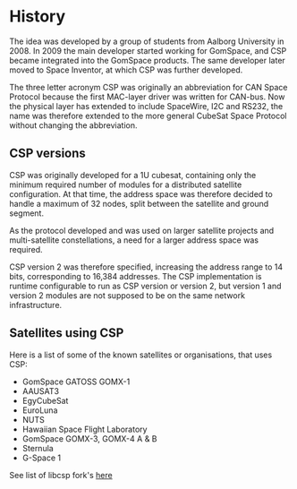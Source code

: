 # History

The idea was developed by a group of students from Aalborg University
in 2008. In 2009 the main developer started working for GomSpace, and CSP
became integrated into the GomSpace products. The same developer later
moved to Space Inventor, at which CSP was further developed.

The three letter acronym CSP was originally an abbreviation for CAN
Space Protocol because the first MAC-layer driver was written for
CAN-bus. Now the physical layer has extended to include SpaceWire, I2C
and RS232, the name was therefore extended to the more general CubeSat
Space Protocol without changing the abbreviation.

## CSP versions

CSP was originally developed for a 1U cubesat, containing only the minimum
required number of modules for a distributed satellite configuration. At
that time, the address space was therefore decided to handle a maximum of
32 nodes, split between the satellite and ground segment.

As the protocol developed and was used on larger satellite projects and
multi-satellite constellations, a need for a larger address space was required.

CSP version 2 was therefore specified, increasing the address range to 14 bits, 
corresponding to 16,384 addresses. The CSP implementation is runtime 
configurable to run as CSP version or version 2, but version 1 and version 2
modules are not supposed to be on the same network infrastructure.

## Satellites using CSP

Here is a list of some of the known satellites or organisations, that
uses CSP:

  - GomSpace GATOSS GOMX-1
  - AAUSAT3
  - EgyCubeSat
  - EuroLuna
  - NUTS
  - Hawaiian Space Flight Laboratory
  - GomSpace GOMX-3, GOMX-4 A & B
  - Sternula
  - G-Space 1

See list of libcsp fork's [here](https://github.com/libcsp/libcsp/network/members)
